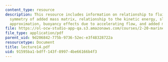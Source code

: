 ```yaml
---
content_type: resource
description: This resource includes information on relationship to fluid momentum,
  symmetry of added mass matrix, relationship to the kinetic energy, slender body
  approximation, buoyancy effects due to accelerating flow, and added mass coefficient.
file: https://ol-ocw-studio-app-qa.s3.amazonaws.com/courses/2-20-marine-hydrodynamics-13-021-spring-2005/91595ba1bdff143f89974be66166b4f3_lecture14.pdf
file_type: application/pdf
parent_uid: 9d206842-775b-9736-52ec-e3f48328722a
resourcetype: Document
title: lecture14.pdf
uid: 91595ba1-bdff-143f-8997-4be66166b4f3
---
```

